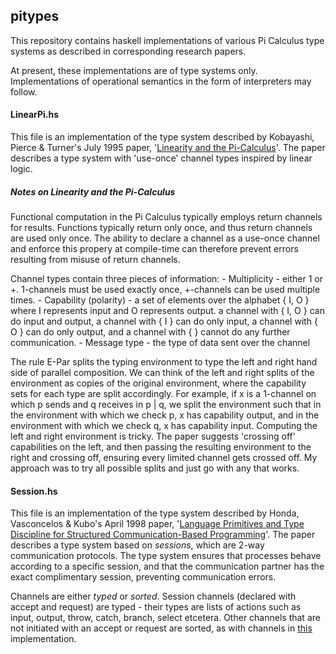## pitypes
This repository contains haskell implementations of various Pi Calculus type systems as described in corresponding research papers.

At present, these implementations are of type systems only. Implementations of operational semantics in the form of interpreters may follow.

#### LinearPi.hs

This file is an implementation of the type system described by Kobayashi, Pierce & Turner's July 1995 paper, '[Linearity and the Pi-Calculus](http://dl.acm.org/citation.cfm?id=330251)'. The paper describes a type system with 'use-once' channel types inspired by linear logic.

##### Notes on Linearity and the Pi-Calculus

Functional computation in the Pi Calculus typically employs return channels for results. Functions typically return only once, and thus return channels are used only once. The ability to declare a channel as a use-once channel and enforce this propery at compile-time can therefore prevent errors resulting from misuse of return channels.

Channel types contain three pieces of information:
    - Multiplicity - either 1 or +. 1-channels must be used exactly once, +-channels can be used multiple times.
    - Capability (polarity) - a set of elements over the alphabet { I, O } where I represents input and O represents output. a channel with { I, O } can do input and output, a channel with { I } can do only input, a channel with { O } can do only output, and a channel with { } cannot do any further communication.
    - Message type - the type of data sent over the channel

The rule E-Par splits the typing environment to type the left and right hand side of parallel composition. We can think of the left and right splits of the environment as copies of the original environment, where the capability sets for each type are split accordingly. For example, if x is a 1-channel on which p sends and q receives in p | q, we split the environment such that in the environment with which we check p, x has capability output, and in the environment with which we check q, x has capability input. Computing the left and right environment is tricky. The paper suggests 'crossing off' capabilities on the left, and then passing the resulting environment to the right and crossing off, ensuring every limited channel gets crossed off. My approach was to try all possible splits and just go with any that works.


#### Session.hs

This file is an implementation of the type system described by Honda, Vasconcelos & Kubo's April 1998 paper, '[Language Primitives and Type Discipline for Structured Communication-Based Programming](http://dl.acm.org/citation.cfm?id=651876)'. The paper describes a type system based on *sessions*, which are 2-way communication protocols. The type system ensures that processes behave according to a specific session, and that the communication partner has the exact complimentary session, preventing communication errors.

Channels are either *typed* or *sorted*. Session channels (declared with accept and request) are typed - their types are lists of actions such as input, output, throw, catch, branch, select etcetera. Other channels that are not initiated with an accept or request are sorted, as with channels in [this](https://github.com/alexj136/nodes) implementation.
